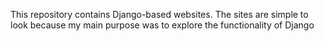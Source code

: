 This repository contains Django-based websites. The sites are simple to look because my main purpose was to explore the functionality of Django
